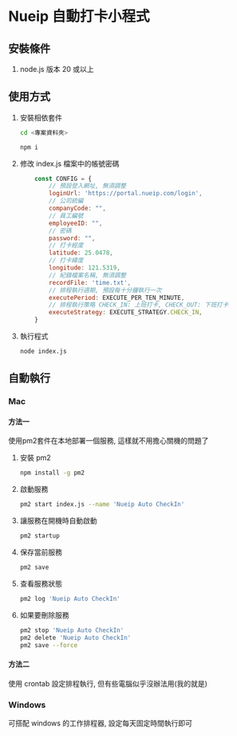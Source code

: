 # Nueip 自動打卡小程式

## 安裝條件
1. node.js 版本 20 或以上

## 使用方式
1. 安裝相依套件
    ```bash
    cd <專案資料夾>
    ```
    ```bash
    npm i
    ```
2. 修改 index.js 檔案中的帳號密碼
    ```javascript
        const CONFIG = {
            // 預設登入網址, 無須調整
            loginUrl: 'https://portal.nueip.com/login',
            // 公司統編
            companyCode: "",
            // 員工編號 
            employeeID: "",
            // 密碼 
            password: "",
            // 打卡經度 
            latitude: 25.0478,
            // 打卡緯度 
            longitude: 121.5319,
            // 紀錄檔案名稱, 無須調整 
            recordFile: 'time.txt',
            // 排程執行週期, 預設每十分鐘執行一次 
            executePeriod: EXECUTE_PER_TEN_MINUTE,
            // 排程執行策略 CHECK_IN: 上班打卡, CHECK_OUT: 下班打卡 
            executeStrategy: EXECUTE_STRATEGY.CHECK_IN, 
        }
    ```

3. 執行程式
    ```bash
    node index.js
    ```
## 自動執行

### Mac
#### 方法一
使用pm2套件在本地部署一個服務, 這樣就不用擔心關機的問題了
1. 安裝 pm2
   ```bash
   npm install -g pm2
   ```
2. 啟動服務
   ```bash
   pm2 start index.js --name 'Nueip Auto CheckIn'
   ```
3. 讓服務在開機時自動啟動
   ```bash
   pm2 startup
   ```
4. 保存當前服務
   ```bash
   pm2 save
   ```
5. 查看服務狀態
   ```bash
   pm2 log 'Nueip Auto CheckIn'
   ```  
6. 如果要刪除服務
   ```bash
   pm2 stop 'Nueip Auto CheckIn'
   pm2 delete 'Nueip Auto CheckIn'
   pm2 save --force
   ```
       
#### 方法二
使用 crontab 設定排程執行, 但有些電腦似乎沒辦法用(我的就是)


### Windows 
可搭配 windows 的工作排程器, 設定每天固定時間執行即可


